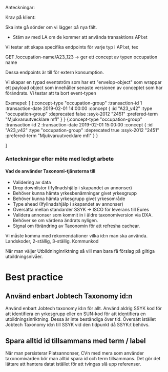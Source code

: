 Anteckningar:


Krav på klient:

Ska inte gå sönder om vi lägger på nya fält.



* Stäm av med LA om de kommer att använda transaktions API:et




Vi testar att skapa specifika endpoints för varje typ i API:et, tex

GET /occupation-name/A23_123   ->  ger ett concept av typen occupation name


Dessa endpoints är till för extern konsumption.



Vi skapar en typad eventström som har ett "envelop-object" som wrappar ett payload object som innehåller senaste versionen av conceptet som har förändrats. Vi testar att ta bort event-typen


Exemepel:
[
{:concept-type "occupation-group"
 :transaction-id 1
 :transaction-date 2019-02-01 14:00:00
 :concept { :id "A23_v42"
            :type "occupation-group"
            :deprecated false
            :ssyk-2012 "2451"
            :prefered-term "Mjukvaruutvecklare mfl"
    }
}
{:concept-type "occupation-group"
 :transaction-id 2
 :transaction-date 2019-02-01 15:00:00
 :concept { :id "A23_v42"
            :type "occupation-group"
            :deprecated true
            :ssyk-2012 "2451"
            :prefered-term "Mjukvaruutvecklare mfl"
    }
}

]



### Anteckningar efter möte med ledigt arbete

#### Vad de använder Taxonomi-tjänsterna till

* Validering av data
* Drop downlistor (Ifyllnadshjälp i skapandet av annonser)
* Behöver kunna hämta yrkesbenämningar givet yrkesgrupp
* Behöver kunna hämta yrkesgrupp givet yrkesområde
* Type ahead (Ifyllnadshjälp i skapandet av annonser)
* Översätta mellan standarder SSYK -> ISCO  för leverans till Eures
* Validera annonser som kommit in i äldre taxonomiversion via DXA. Behöver se om värdena ändrats nyligen.
* Signal om förändring av Taxonomin för att refresha cachear.


Vi måste komma med rekomendationer vilka id:n man ska använda.
Landskoder, 2-ställig, 3-ställig. Kommunkod


När man väljer Utbildninginriktning så vill man bara få förslag på giltiga utbildningsnivåer.

# Best practice

## Använd enbart Jobtech Taxonomy id:n
Använd enbart Jobtech taxonomy id:n för allt. Använd aldrig SSYK kod för att identifiera en yrkesgrupp eller en SUN-kod för att identifiera en utbildningsinriktning. Dessa är inte beständiga över tid. Översätt istället Jobtech Taxonomy id:n till SSYK vid den tidpunkt då SSYK:t behövs.

## Spara alltid id tillsammans med term / label
När man persisterar Platsannonser, CVn med mera som använder taxonomivärden bör man alltid spara id och term tillsammans. 
Det gör det lättare att hantera datat istället för att tvingas slå upp referenser. 


